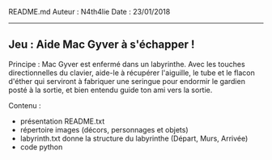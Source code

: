 ﻿README.md
Auteur 	: N4th4lie
Date	: 23/01/2018

---------------------------------------
Jeu	: Aide Mac Gyver à s'échapper !
---------------------------------------

Principe : 
Mac Gyver est enfermé dans un labyrinthe.
Avec les touches directionnelles du clavier, aide-le
à récupérer l'aiguille, le tube et le flacon d'éther
qui serviront à fabriquer une seringue pour endormir le gardien
posté à la sortie, et bien entendu guide ton ami vers la sortie.

Contenu :
 - présentation README.txt
 - répertoire images (décors, personnages et objets)
 - labyrinth.txt donne la structure du labyrinthe (Départ, Murs, Arrivée)
 - code python